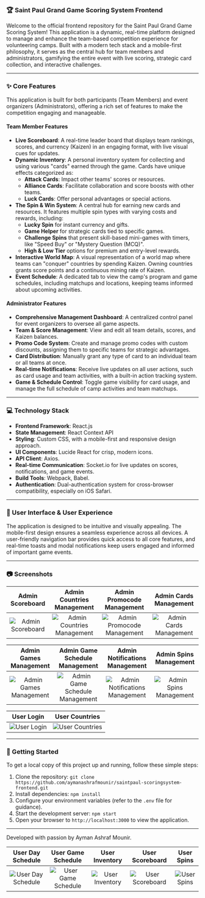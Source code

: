 ### 🏆 Saint Paul Grand Game Scoring System Frontend

Welcome to the official frontend repository for the Saint Paul Grand Game Scoring System\! This application is a dynamic, real-time platform designed to manage and enhance the team-based competition experience for volunteering camps. Built with a modern tech stack and a mobile-first philosophy, it serves as the central hub for team members and administrators, gamifying the entire event with live scoring, strategic card collection, and interactive challenges.

-----

### ✨ Core Features

This application is built for both participants (Team Members) and event organizers (Administrators), offering a rich set of features to make the competition engaging and manageable.

#### **Team Member Features**

  * **Live Scoreboard**: A real-time leader board that displays team rankings, scores, and currency (Kaizen) in an engaging format, with live visual cues for updates.
  * **Dynamic Inventory**: A personal inventory system for collecting and using various "cards" earned through the game. Cards have unique effects categorized as:
      * **Attack Cards**: Impact other teams' scores or resources.
      * **Alliance Cards**: Facilitate collaboration and score boosts with other teams.
      * **Luck Cards**: Offer personal advantages or special actions.
  * **The Spin & Win System**: A central hub for earning new cards and resources. It features multiple spin types with varying costs and rewards, including:
      * **Lucky Spin** for instant currency and gifts.
      * **Game Helper** for strategic cards tied to specific games.
      * **Challenge Spins** that present skill-based mini-games with timers, like "Speed Buy" or "Mystery Question (MCQ)".
      * **High & Low Tier** options for premium and entry-level rewards.
  * **Interactive World Map**: A visual representation of a world map where teams can "conquer" countries by spending Kaizen. Owning countries grants score points and a continuous mining rate of Kaizen.
  * **Event Schedule**: A dedicated tab to view the camp's program and game schedules, including matchups and locations, keeping teams informed about upcoming activities.

#### **Administrator Features**

  * **Comprehensive Management Dashboard**: A centralized control panel for event organizers to oversee all game aspects.
  * **Team & Score Management**: View and edit all team details, scores, and Kaizen balances.
  * **Promo Code System**: Create and manage promo codes with custom discounts, assigning them to specific teams for strategic advantages.
  * **Card Distribution**: Manually grant any type of card to an individual team or all teams at once.
  * **Real-time Notifications**: Receive live updates on all user actions, such as card usage and team activities, with a built-in action tracking system.
  * **Game & Schedule Control**: Toggle game visibility for card usage, and manage the full schedule of camp activities and team matchups.

-----

### 💻 Technology Stack

  * **Frontend Framework**: React.js
  * **State Management**: React Context API
  * **Styling**: Custom CSS, with a mobile-first and responsive design approach.
  * **UI Components**: Lucide React for crisp, modern icons.
  * **API Client**: Axios.
  * **Real-time Communication**: Socket.io for live updates on scores, notifications, and game events.
  * **Build Tools**: Webpack, Babel.
  * **Authentication**: Dual-authentication system for cross-browser compatibility, especially on iOS Safari.

-----

### 🎨 User Interface & User Experience

The application is designed to be intuitive and visually appealing. The mobile-first design ensures a seamless experience across all devices. A user-friendly navigation bar provides quick access to all core features, and real-time toasts and modal notifications keep users engaged and informed of important game events.

-----

### 📷 Screenshots

| Admin Scoreboard | Admin Countries Management | Admin Promocode Management | Admin Cards Management |
| :---: | :---: | :---: | :---: |
| ![Admin Scoreboard](https://private-us-east-1.manuscdn.com/sessionFile/Z0nLU3M7WzWXhiwqpsOsmq/sandbox/D6nX0QqDyjMpg4XiZ0rrbF-images_1756382582659_na1fn_L2hvbWUvdWJ1bnR1L1NhaW50UGF1bC1TY29yaW5nU3lzdGVtLUZyb250ZW5kL1NjcmVlbnNob3RzL0FkbWluX1Njb3JlYm9hcmQ.png?Policy=eyJTdGF0ZW1lbnQiOlt7IlJlc291cmNlIjoiaHR0cHM6Ly9wcml2YXRlLXVzLWVhc3QtMS5tYW51c2Nkbi5jb20vc2Vzc2lvbkZpbGUvWjBuTFUzTTdXeldYaGl3cXBzT3NtcS9zYW5kYm94L0Q2blgwUXFEeWpNcGc0WGlaMHJyYkYtaW1hZ2VzXzE3NTYzODI1ODI2NTlfbmExZm5fTDJodmJXVXZkV0oxYm5SMUwxTmhhVzUwVUdGMWJDMVRZMjl5YVc1blUzbHpkR1Z0TFVaeWIyNTBaVzVrTDFOamNtVmxibk5vYjNSekwwRmtiV2x1WDFOamIzSmxZbTloY21RLnBuZyIsIkNvbmRpdGlvbiI6eyJEYXRlTGVzc1RoYW4iOnsiQVdTOkVwb2NoVGltZSI6MTc5ODc2MTYwMH19fV19&Key-Pair-Id=K2HSFNDJXOU9YS&Signature=o~cq1Xqm-pESo19puuHKUHCfTwiJOT4bz2Irs3xVKVF-VHDCWCtJqM--bucWzmYX0PS63evX13DWGE0ALNJvotCVFTa0SmzpvSzL01HW-dMTr9Iad4~H5u~7j6CmAcOI4LIZNF29sKgndjQ1z2kw1-fn3PXOs4vlOU8t21rbaVg2GpCKZ4kBmJfI2hVWT2Hg2LBDSD2TXEJhy5o0nR0eH7Mfh1Q-MC5-lg3dXbX6U9PZpLPkz0cJ4E~EzG0CyGQ1ZmkUU3AdWCUZfF6oBnSURxHIxcSdKf~b6JQ49nUhnrsg7GYjaWHu2XD2sUsvqWqzgVcuYJsz4TjULNerHTx4KQ__) | ![Admin Countries Management](https://private-us-east-1.manuscdn.com/sessionFile/Z0nLU3M7WzWXhiwqpsOsmq/sandbox/D6nX0QqDyjMpg4XiZ0rrbF-images_1756382582660_na1fn_L2hvbWUvdWJ1bnR1L1NhaW50UGF1bC1TY29yaW5nU3lzdGVtLUZyb250ZW5kL1NjcmVlbnNob3RzL0FkbWluX0NvdW50aXJlc19NYW5hZ2VtZW50.png?Policy=eyJTdGF0ZW1lbnQiOlt7IlJlc291cmNlIjoiaHR0cHM6Ly9wcml2YXRlLXVzLWVhc3QtMS5tYW51c2Nkbi5jb20vc2Vzc2lvbkZpbGUvWjBuTFUzTTdXeldYaGl3cXBzT3NtcS9zYW5kYm94L0Q2blgwUXFEeWpNcGc0WGlaMHJyYkYtaW1hZ2VzXzE3NTYzODI1ODI2NjBfbmExZm5fTDJodmJXVXZkV0oxYm5SMUwxTmhhVzUwVUdGMWJDMVRZMjl5YVc1blUzbHpkR1Z0TFVaeWIyNTBaVzVrTDFOamNtVmxibk5vYjNSekwwRmtiV2x1WDBOdmRXNTBhWEpsYzE5TllXNWhaMlZ0Wlc1MC5wbmciLCJDb25kaXRpb24iOnsiRGF0ZUxlc3NUaGFuIjp7IkFXUzpFcG9jaFRpbWUiOjE3OTg3NjE2MDB9fX1dfQ__&Key-Pair-Id=K2HSFNDJXOU9YS&Signature=NvwC3d5EN-QpYaMhwObeuiKi~xV8nVdG3HFtLdN14BrIrqd~lIaUn9UQrAzwlEWKEfKnEWNmXjO3fHS3EAdfifrs8HTEcXV5PqAZ~TTBD2LTL2VduL3x7y~zffY38esZVHMqvvK3-uZcSguj8TwFKLvz~1VwnSbWSX6XPs4ThIjKa8~fzkz0ejE1S~HEp-V-DmYxE~2mMr-3~REQw59rH5IKGkC3rSH8zrNwLcye154qrCJWwhqvywyZXvLzuPqz~zm2Hd-x2f4zl4QJa-G~OOo3IypyyKcYp-z1x74YKD3dGGZ2yXdRRrcTHMLE75Efr3ifLrCfRhg-RuGVFcNOwA__) | ![Admin Promocode Management](https://private-us-east-1.manuscdn.com/sessionFile/Z0nLU3M7WzWXhiwqpsOsmq/sandbox/D6nX0QqDyjMpg4XiZ0rrbF-images_1756382582660_na1fn_L2hvbWUvdWJ1bnR1L1NhaW50UGF1bC1TY29yaW5nU3lzdGVtLUZyb250ZW5kL1NjcmVlbnNob3RzL0FkbWluX1Byb21vY29kZV9NYW5hZ2VtZW50.png?Policy=eyJTdGF0ZW1lbnQiOlt7IlJlc291cmNlIjoiaHR0cHM6Ly9wcml2YXRlLXVzLWVhc3QtMS5tYW51c2Nkbi5jb20vc2Vzc2lvbkZpbGUvWjBuTFUzTTdXeldYaGl3cXBzT3NtcS9zYW5kYm94L0Q2blgwUXFEeWpNcGc0WGlaMHJyYkYtaW1hZ2VzXzE3NTYzODI1ODI2NjBfbmExZm5fTDJodmJXVXZkV0oxYm5SMUwxTmhhVzUwVUdGMWJDMVRZMjl5YVc1blUzbHpkR1Z0TFVaeWIyNTBaVzVrTDFOamNtVmxibk5vYjNSekwwRmtiV2x1WDFCeWIyMXZZMjlrWlY5TllXNWhaMlZ0Wlc1MC5wbmciLCJDb25kaXRpb24iOnsiRGF0ZUxlc3NUaGFuIjp7IkFXUzpFcG9jaFRpbWUiOjE3OTg3NjE2MDB9fX1dfQ__&Key-Pair-Id=K2HSFNDJXOU9YS&Signature=bvYJfkXWoYcZrehqNV43fap3AxuK71cT4Ed8PED7dvURFw8CE1yQaQC7IWhhfOw6SBRKb5UU-sGnPtiXsOZ7KSX3DL3zhWCoicgDldtihFedc0fUVyF~wiLQeFuwJrECSi9ahjSwOp3WZjmbv36gkPXf5aDY2mrCv8aAZlpc0GO45Hs6RjQ9YN8AhThrlVJ0QFIsFLN7vDRBJZ3aeDXdwC0UJtd13eSfXPmSJXUXqq9~NoqZNt1ex8UZ1wdvySaxjOAWlZPJJhvoXTrilOS-Mc~Kla3jAR6xdriz4ixs8ZrpIYDWTB5rQ01KMjZHs-Mh7UXq3gcVJeR96DagMAU7yA__) | ![Admin Cards Management](https://private-us-east-1.manuscdn.com/sessionFile/Z0nLU3M7WzWXhiwqpsOsmq/sandbox/D6nX0QqDyjMpg4XiZ0rrbF-images_1756382582661_na1fn_L2hvbWUvdWJ1bnR1L1NhaW50UGF1bC1TY29yaW5nU3lzdGVtLUZyb250ZW5kL1NjcmVlbnNob3RzL0FkbWluX0NhcmRzX01hbmFnZW1lbnQ.png?Policy=eyJTdGF0ZW1lbnQiOlt7IlJlc291cmNlIjoiaHR0cHM6Ly9wcml2YXRlLXVzLWVhc3QtMS5tYW51c2Nkbi5jb20vc2Vzc2lvbkZpbGUvWjBuTFUzTTdXeldYaGl3cXBzT3NtcS9zYW5kYm94L0Q2blgwUXFEeWpNcGc0WGlaMHJyYkYtaW1hZ2VzXzE3NTYzODI1ODI2NjFfbmExZm5fTDJodmJXVXZkV0oxYm5SMUwxTmhhVzUwVUdGMWJDMVRZMjl5YVc1blUzbHpkR1Z0TFVaeWIyNTBaVzVrTDFOamNtVmxibk5vYjNSekwwRmtiV2x1WDBOaGNtUnpYMDFoYm1GblpXMWxiblEucG5nIiwiQ29uZGl0aW9uIjp7IkRhdGVMZXNzVGhhbiI6eyJBV1M6RXBvY2hUaW1lIjoxNzk4NzYxNjAwfX19XX0_&Key-Pair-Id=K2HSFNDJXOU9YS&Signature=D~woA9-11X7cE3p0L-LFWCOjaE52OwxLk0sHAYhntrxn~GW8yIv8JMEU6qfdU-BV0nnr4WHtTGJWB~23Ngdyq58cctZJ~lIY3mSy4YmRYo1u-9hhB4sYYyYP8ND9t9245w~6VLymSyx8uve~GtJ~E8DJMbO70iXkrSk9VkgstWGjROXtsgu5ccqgFUT9Yh6gqDR6gKNp-8nzAmtXWq4OB3XVABKTMiws0TX3nc4GLXJzv8Xw2j2F66~s6-pgQqP5e7a548OXHqMTfALFZyhv3ZzlnWUNZ4g8ytr0R1NFf60dArwvw~CteA9Wjn7au3NTVqRRom-yJox9EZgCydSplg__) |

| Admin Games Management | Admin Game Schedule Management | Admin Notifications Management | Admin Spins Management |
| :---: | :---: | :---: | :---: |
| ![Admin Games Management](https://private-us-east-1.manuscdn.com/sessionFile/Z0nLU3M7WzWXhiwqpsOsmq/sandbox/D6nX0QqDyjMpg4XiZ0rrbF-images_1756382582661_na1fn_L2hvbWUvdWJ1bnR1L1NhaW50UGF1bC1TY29yaW5nU3lzdGVtLUZyb250ZW5kL1NjcmVlbnNob3RzL0FkbWluX0dhbWVzX01hbmFnZW1lbnQ.png?Policy=eyJTdGF0ZW1lbnQiOlt7IlJlc291cmNlIjoiaHR0cHM6Ly9wcml2YXRlLXVzLWVhc3QtMS5tYW51c2Nkbi5jb20vc2Vzc2lvbkZpbGUvWjBuTFUzTTdXeldYaGl3cXBzT3NtcS9zYW5kYm94L0Q2blgwUXFEeWpNcGc0WGlaMHJyYkYtaW1hZ2VzXzE3NTYzODI1ODI2NjFfbmExZm5fTDJodmJXVXZkV0oxYm5SMUwxTmhhVzUwVUdGMWJDMVRZMjl5YVc1blUzbHpkR1Z0TFVaeWIyNTBaVzVrTDFOamNtVmxibk5vYjNSekwwRmtiV2x1WDBkaGJXVnpYMDFoYm1GblpXMWxiblEucG5nIiwiQ29uZGl0aW9uIjp7IkRhdGVMZXNzVGhhbiI6eyJBV1M6RXBvY2hUaW1lIjoxNzk4NzYxNjAwfX19XX0_&Key-Pair-Id=K2HSFNDJXOU9YS&Signature=qN3ngM7pML-rjshy89V0k3Eyotp2BcJC6m7NUPyv9lTWEksFS0VTX2UvTanGsZv6nLluO~Zesa8a68RUqCgZRD16XKykhrv48vih3LX2HuHXuf8TXR-cPsQSzebfayB~ld7rVW6ycTzgXi3w5a9xtShBggAO2Mmr51eZOWXzgdCaIIt-pSR7DJf71x80HhxbY7uR~FZkSbJTF1-9szkabjv6WDkBA5ZANGelrfmsUGpAGtirDh36iKRxkJ0zI8BSWDHiB~0g3aQxondue6hQPooh3K1-r6ywL1RfhtkXzVgaREri0ZsOauOcr2cS4x4dBguAW4jFszIfS6VjyaSRNg__) | ![Admin Game Schedule Management](https://private-us-east-1.manuscdn.com/sessionFile/Z0nLU3M7WzWXhiwqpsOsmq/sandbox/D6nX0QqDyjMpg4XiZ0rrbF-images_1756382582661_na1fn_L2hvbWUvdWJ1bnR1L1NhaW50UGF1bC1TY29yaW5nU3lzdGVtLUZyb250ZW5kL1NjcmVlbnNob3RzL0FkbWluX0dhbWVzX3NjaGVkdWxlX01hbmFnZW1lbnQ.png?Policy=eyJTdGF0ZW1lbnQiOlt7IlJlc291cmNlIjoiaHR0cHM6Ly9wcml2YXRlLXVzLWVhc3QtMS5tYW51c2Nkbi5jb20vc2Vzc2lvbkZpbGUvWjBuTFUzTTdXeldYaGl3cXBzT3NtcS9zYW5kYm94L0Q2blgwUXFEeWpNcGc0WGlaMHJyYkYtaW1hZ2VzXzE3NTYzODI1ODI2NjFfbmExZm5fTDJodmJXVXZkV0oxYm5SMUwxTmhhVzUwVUdGMWJDMVRZMjl5YVc1blUzbHpkR1Z0TFVaeWIyNTBaVzVrTDFOamNtVmxibk5vYjNSekwwRmtiV2x1WDBkaGJXVnpYM05qYUdWa2RXeGxYMDFoYm1GblpXMWxiblEucG5nIiwiQ29uZGl0aW9uIjp7IkRhdGVMZXNzVGhhbiI6eyJBV1M6RXBvY2hUaW1lIjoxNzk4NzYxNjAwfX19XX0_&Key-Pair-Id=K2HSFNDJXOU9YS&Signature=nJ8oQbbZtn3N~EojbE3t8h2QKIQhr40JMre~mT9ivaSBaQf7glTOxbn0dsAdJIe77Zqa28rQsih8Rsf7SoR3nfAV5t2dOZ6ZNyuzmp0f9ZR4rxHY3VRqmTLxc6axfIzPhlEFLTUYWa84mK3zDgLEi5wvRQfQ-7F8jpwHAEPcwHVNRc4hwjNzUUzTIsjAlD4TQvo-3DkzvgDNFlZHbDeDglN4kXxTv0qGV21PzCN7~33fsdWW1hOOndNFMRSro6o-1BFaKTa3n1P~dX5Uq7AdckPCHaAq7p1UVbpIDudm33bcZo1mIhXY3cPD1uOedoDkKqFkBcMzZifjK-hlcXZWUw__) | ![Admin Notifications Management](https://private-us-east-1.manuscdn.com/sessionFile/Z0nLU3M7WzWXhiwqpsOsmq/sandbox/D6nX0QqDyjMpg4XiZ0rrbF-images_1756382582662_na1fn_L2hvbWUvdWJ1bnR1L1NhaW50UGF1bC1TY29yaW5nU3lzdGVtLUZyb250ZW5kL1NjcmVlbnNob3RzL0FkbWluX05vdGlmaWNhdGlvbnNfTWFuYWdlbWVudA.png?Policy=eyJTdGF0ZW1lbnQiOlt7IlJlc291cmNlIjoiaHR0cHM6Ly9wcml2YXRlLXVzLWVhc3QtMS5tYW51c2Nkbi5jb20vc2Vzc2lvbkZpbGUvWjBuTFUzTTdXeldYaGl3cXBzT3NtcS9zYW5kYm94L0Q2blgwUXFEeWpNcGc0WGlaMHJyYkYtaW1hZ2VzXzE3NTYzODI1ODI2NjJfbmExZm5fTDJodmJXVXZkV0oxYm5SMUwxTmhhVzUwVUdGMWJDMVRZMjl5YVc1blUzbHpkR1Z0TFVaeWIyNTBaVzVrTDFOamNtVmxibk5vYjNSekwwRmtiV2x1WDA1dmRHbG1hV05oZEdsdmJuTmZUV0Z1WVdkbGJXVnVkQS5wbmciLCJDb25kaXRpb24iOnsiRGF0ZUxlc3NUaGFuIjp7IkFXUzpFcG9jaFRpbWUiOjE3OTg3NjE2MDB9fX1dfQ__&Key-Pair-Id=K2HSFNDJXOU9YS&Signature=E9rSCTNMQSaKtvNnZWMdgOxcS-u0Z5wg0Nru9WdKdEUEK5MQQ90ehoyTsP~nFPrmDjwcmSTzhHAx4gkHXPFgHIcHhZjII5002EwHxIpHT~JwEozhPxpA0gT9P~Y4S2Xvk-YVsGm0vJgFGa3AhdFa05Mte8dEAZZ8L7y2IKjvF254~cbMA-Gzsts4ayKu7wRNsYty-2iMhXszF6f6sN2hu-QhUaEmT6L6yAZSLy~uFyLhqCXEQ0smOttGJYzIC3QY6N78AURVnuyytRq0XFzDVvkTnPK697zcEOFw-vVYlIXBR0rPIRxCarzK2DmXPKgEhl1r0iP6jBEbiP6js8K-dQ__) | ![Admin Spins Management](https://private-us-east-1.manuscdn.com/sessionFile/Z0nLU3M7WzWXhiwqpsOsmq/sandbox/D6nX0QqDyjMpg4XiZ0rrbF-images_1756382582662_na1fn_L2hvbWUvdWJ1bnR1L1NhaW50UGF1bC1TY29yaW5nU3lzdGVtLUZyb250ZW5kL1NjcmVlbnNob3RzL0FkbWluX1NwaW5zX01hbmFnZW1lbnQ.png?Policy=eyJTdGF0ZW1lbnQiOlt7IlJlc291cmNlIjoiaHR0cHM6Ly9wcml2YXRlLXVzLWVhc3QtMS5tYW51c2Nkbi5jb20vc2Vzc2lvbkZpbGUvWjBuTFUzTTdXeldYaGl3cXBzT3NtcS9zYW5kYm94L0Q2blgwUXFEeWpNcGc0WGlaMHJyYkYtaW1hZ2VzXzE3NTYzODI1ODI2NjJfbmExZm5fTDJodmJXVXZkV0oxYm5SMUwxTmhhVzUwVUdGMWJDMVRZMjl5YVc1blUzbHpkR1Z0TFVaeWIyNTBaVzVrTDFOamNtVmxibk5vYjNSekwwRmtiV2x1WDFOd2FXNXpYMDFoYm1GblpXMWxiblEucG5nIiwiQ29uZGl0aW9uIjp7IkRhdGVMZXNzVGhhbiI6eyJBV1M6RXBvY2hUaW1lIjoxNzk4NzYxNjAwfX19XX0_&Key-Pair-Id=K2HSFNDJXOU9YS&Signature=ZGofVd0oC76ugezImvX49Ixxp7k~XqZbyi-kj-40FMG7mt6hw60auK8pwrxQ7Ku02xdo2XCqT0m6PxJFvCVSC1fiSXvOEIPUg8izbt1tinkn-e5vO2pLFZ-QJSuuVz5MavzAYJsTuAZyvzcuLn21pUTAtfspb5k2DO6AtEnj64MbFEQanR-CYMMWx8spXGf7vZ48JztOGRfOmQ5BMAUGpVKbcMV1QpUToTGyya2NwoWax~r2cVCvawO0eO7qhJ5wJQDpQ2TXw7W5NRQk9LNG1pmTL~wjn5AzXxS966uiJQhFM7TcvbtzCSgKG-0zjqEgsxyY4XHmLgPS21qkzaus-A__) |

| User Login | User Countries |
| :---: | :---: |
| ![User Login](https://private-us-east-1.manuscdn.com/sessionFile/Z0nLU3M7WzWXhiwqpsOsmq/sandbox/D6nX0QqDyjMpg4XiZ0rrbF-images_1756382582663_na1fn_L2hvbWUvdWJ1bnR1L1NhaW50UGF1bC1TY29yaW5nU3lzdGVtLUZyb250ZW5kL1NjcmVlbnNob3RzL0xvZ2lu.png?Policy=eyJTdGF0ZW1lbnQiOlt7IlJlc291cmNlIjoiaHR0cHM6Ly9wcml2YXRlLXVzLWVhc3QtMS5tYW51c2Nkbi5jb20vc2Vzc2lvbkZpbGUvWjBuTFUzTTdXeldYaGl3cXBzT3NtcS9zYW5kYm94L0Q2blgwUXFEeWpNcGc0WGlaMHJyYkYtaW1hZ2VzXzE3NTYzODI1ODI2NjNfbmExZm5fTDJodmJXVXZkV0oxYm5SMUwxTmhhVzUwVUdGMWJDMVRZMjl5YVc1blUzbHpkR1Z0TFVaeWIyNTBaVzVrTDFOamNtVmxibk5vYjNSekwweHZaMmx1LnBuZyIsIkNvbmRpdGlvbiI6eyJEYXRlTGVzc1RoYW4iOnsiQVdTOkVwb2NoVGltZSI6MTc5ODc2MTYwMH19fV19&Key-Pair-Id=K2HSFNDJXOU9YS&Signature=UE1hJIuRXSPJfGbSUdOVchhKQSyZ6JtjRapB04Wb8NzGpEwDM~59aBlnDhDgyJM8KJizzCq7g69rkarQDE48isGULxsoUHah8MQBj8AL9J1ZEz-N0lXTyQVbLmBi4eFKbvro-1tiVWEUU2I17kVCvwQ3~ExnczIJr1xq7VpG~D3ehjngUI~Fkdn5hf2Ohdysu2e-zphu6vQJoiQLuL1TVZyucaK9zhbxKgJxTMFMcJUsbQEQvkYJMFa8F0sDxdnCpCCxVrtkgj72tvxjQQOjC0EsmGqKqZbX1CFyGiNJna51t02v7AhLB8WuEgtzytAugZWI9DUAuAuOdJpMWxaRhw__) | ![User Countries](https://private-us-east-1.manuscdn.com/sessionFile/Z0nLU3M7WzWXhiwqpsOsmq/sandbox/D6nX0QqDyjMpg4XiZ0rrbF-images_1756382582663_na1fn_L2hvbWUvdWJ1bnR1L1NhaW50UGF1bC1TY29yaW5nU3lzdGVtLUZyb250ZW5kL1NjcmVlbnNob3RzL1VzZXJfQ291bnRyaWVz.png?Policy=eyJTdGF0ZW1lbnQiOlt7IlJlc291cmNlIjoiaHR0cHM6Ly9wcml2YXRlLXVzLWVhc3QtMS5tYW51c2Nkbi5jb20vc2Vzc2lvbkZpbGUvWjBuTFUzTTdXeldYaGl3cXBzT3NtcS9zYW5kYm94L0Q2blgwUXFEeWpNcGc0WGlaMHJyYkYtaW1hZ2VzXzE3NTYzODI1ODI2NjNfbmExZm5fTDJodmJXVXZkV0oxYm5SMUwxTmhhVzUwVUdGMWJDMVRZMjl5YVc1blUzbHpkR1Z0TFVaeWIyNTBaVzVrTDFOamNtVmxibk5vYjNSekwxVnpaWEpmUTI5MWJuUnlhV1Z6LnBuZyIsIkNvbmRpdGlvbiI6eyJEYXRlTGVzc1RoYW4iOnsiQVdTOkVwb2NoVGltZSI6MTc5ODc2MTYwMH19fV19&Key-Pair-Id=K2HSFNDJXOU9YS&Signature=j65MMGZOiHhh-y7pu82nUOgGTkSDU4OU~7XMDcA43ja5q15CQm234SDw~TH3WiN8-fdngdD7wFP7XR5mzGK~Z2qijnbZ21q97kHjl5XlCYHfToCIia3xwKEm1lswvBj37-Iq6WwbL1NHS7VNzchxlclk3s98usUHDTL0YNygc7nVJXgmss68bfYAUhIjwU6cJHzLzsnK3NIrn~ts3D90ftdpfXbrsuBQc7xRlaSr0olaWzSB4KxdsFtgi~tcBN5qZELcNbZBiTJjjMOs546V6J8iEBLBo0Msuk-sFbPiO~foR~ecSKm5gEZ8iiagZ~TJ3tYVgWq79kY91aEUwmbSbg__) |

-----

### 🚀 Getting Started

To get a local copy of this project up and running, follow these simple steps:

1.  Clone the repository: `git clone https://github.com/aymanashrafmounir/saintpaul-scoringsystem-frontend.git`
2.  Install dependencies: `npm install`
3.  Configure your environment variables (refer to the `.env` file for guidance).
4.  Start the development server: `npm start`
5.  Open your browser to `http://localhost:3000` to view the application.

-----

Developed with passion by Ayman Ashraf Mounir.


| User Day Schedule | User Game Schedule | User Inventory | User Scoreboard | User Spins |
| :---: | :---: | :---: | :---: | :---: |
| ![User Day Schedule](https://private-us-east-1.manuscdn.com/sessionFile/Z0nLU3M7WzWXhiwqpsOsmq/sandbox/D6nX0QqDyjMpg4XiZ0rrbF-images_1756382582663_na1fn_L2hvbWUvdWJ1bnR1L1NhaW50UGF1bC1TY29yaW5nU3lzdGVtLUZyb250ZW5kL1NjcmVlbnNob3RzL1VzZXJfRGF5X1NjaGVkdWxl.png?Policy=eyJTdGF0ZW1lbnQiOlt7IlJlc291cmNlIjoiaHR0cHM6Ly9wcml2YXRlLXVzLWVhc3QtMS5tYW51c2Nkbi5jb20vc2Vzc2lvbkZpbGUvWjBuTFUzTTdXeldYaGl3cXBzT3NtcS9zYW5kYm94L0Q2blgwUXFEeWpNcGc0WGlaMHJyYkYtaW1hZ2VzXzE3NTYzODI1ODI2NjNfbmExZm5fTDJodmJXVXZkV0oxYm5SMUwxTmhhVzUwVUdGMWJDMVRZMjl5YVc1blUzbHpkR1Z0TFVaeWIyNTBaVzVrTDFOamNtVmxibk5vYjNSekwxVnpaWEpmUkdGNVgxTmphR1ZrZFd4bC5wbmciLCJDb25kaXRpb24iOnsiRGF0ZUxlc3NUaGFuIjp7IkFXUzpFcG9jaFRpbWUiOjE3OTg3NjE2MDB9fX1dfQ__&Key-Pair-Id=K2HSFNDJXOU9YS&Signature=r29CxzjT92En1ejo3exbI7pPmQXpmaejTPUloyJreG42RRXIdOOBPrYj5igZRsHeVxMxXCo7xFp7uAsdORvAY1~7POcXknTw78nHblFkJ-F~bJYkX45CoUUmaGB-zLGG4Gvcq2FzioHUmxa1INNQV4N3S1eZg7LFEKvKcm-QU~SSC5mWqMaDCS4OH0lUjF9yUTFDUBKM76FElI5U7mJtd8~jm4CeklnMU0-xYQy9s7-vXqDKDlBNZ7ggsjRHiJAlGOu-vXhRMB00s2A0MSRzphoPuM2y5Ommdny138Xp-J7gfp69uODiY~DZCK~r9G9rPLkZfP4x8rEoPi000dvwUg__) | ![User Game Schedule](https://private-us-east-1.manuscdn.com/sessionFile/Z0nLU3M7WzWXhiwqpsOsmq/sandbox/D6nX0QqDyjMpg4XiZ0rrbF-images_1756382582664_na1fn_L2hvbWUvdWJ1bnR1L1NhaW50UGF1bC1TY29yaW5nU3lzdGVtLUZyb250ZW5kL1NjcmVlbnNob3RzL1VzZXJfR2FtZV9TY2hlZHVsZQ.png?Policy=eyJTdGF0ZW1lbnQiOlt7IlJlc291cmNlIjoiaHR0cHM6Ly9wcml2YXRlLXVzLWVhc3QtMS5tYW51c2Nkbi5jb20vc2Vzc2lvbkZpbGUvWjBuTFUzTTdXeldYaGl3cXBzT3NtcS9zYW5kYm94L0Q2blgwUXFEeWpNcGc0WGlaMHJyYkYtaW1hZ2VzXzE3NTYzODI1ODI2NjRfbmExZm5fTDJodmJXVXZkV0oxYm5SMUwxTmhhVzUwVUdGMWJDMVRZMjl5YVc1blUzbHpkR1Z0TFVaeWIyNTBaVzVrTDFOamNtVmxibk5vYjNSekwxVnpaWEpmUjJGdFpWOVRZMmhsWkhWc1pRLnBuZyIsIkNvbmRpdGlvbiI6eyJEYXRlTGVzc1RoYW4iOnsiQVdTOkVwb2NoVGltZSI6MTc5ODc2MTYwMH19fV19&Key-Pair-Id=K2HSFNDJXOU9YS&Signature=YxaGoMHm1fwxkHKfqogJVEGcsIn~4g3eUk0cOu8x8~xNCIlTuTHinBqDlKJMEyzJ013YknYVJ8mUg23SfnViFZwJO1R44~e4xngwELOnf0gXIbSQl7ALzUw~zNoAz7V-y3sQwWCtoPaxE2XMTrMY~6wysfVdZ~Q7Omnwh5sbxu6FLrr-tm5EnYzVY2bNeDWDSr9bwl1puY0F8GhevhE01~L17H4aw7v8qOYISwLnQsrkmH6iDb4IpsVcJsYFv-KB1jO5iL6NSx5Cp-qooA1lzBs7tRgGxoV1vRQSCGh7TM2jXWY-eGdlST-VgjxmOUnCk0FjXfOPN5yDuvYdZ8xfvA__) | ![User Inventory](https://private-us-east-1.manuscdn.com/sessionFile/Z0nLU3M7WzWXhiwqpsOsmq/sandbox/D6nX0QqDyjMpg4XiZ0rrbF-images_1756382582664_na1fn_L2hvbWUvdWJ1bnR1L1NhaW50UGF1bC1TY29yaW5nU3lzdGVtLUZyb250ZW5kL1NjcmVlbnNob3RzL1VzZXJfSW52ZW50b3J5.png?Policy=eyJTdGF0ZW1lbnQiOlt7IlJlc291cmNlIjoiaHR0cHM6Ly9wcml2YXRlLXVzLWVhc3QtMS5tYW51c2Nkbi5jb20vc2Vzc2lvbkZpbGUvWjBuTFUzTTdXeldYaGl3cXBzT3NtcS9zYW5kYm94L0Q2blgwUXFEeWpNcGc0WGlaMHJyYkYtaW1hZ2VzXzE3NTYzODI1ODI2NjRfbmExZm5fTDJodmJXVXZkV0oxYm5SMUwxTmhhVzUwVUdGMWJDMVRZMjl5YVc1blUzbHpkR1Z0TFVaeWIyNTBaVzVrTDFOamNtVmxibk5vYjNSekwxVnpaWEpmU1c1MlpXNTBiM0o1LnBuZyIsIkNvbmRpdGlvbiI6eyJEYXRlTGVzc1RoYW4iOnsiQVdTOkVwb2NoVGltZSI6MTc5ODc2MTYwMH19fV19&Key-Pair-Id=K2HSFNDJXOU9YS&Signature=NGt8bOrmoocGoxBmjzXfuRTyK0obPzainLXy7C0xQfa2ux1mWTLjrWOv9Icww4XiG4-yEj~58ftiSMxa50RIETGBxZ2pqjDRP64TSMQ4tR6XN1mv0k-B8FdtPN7J3z1gDQZbReGs3HzY~NQo0z8w59ntB2swtz74FayxBjvsVzpZVGNE9zm-KgRJBLnl0baaZpViu3jeAnEjPBuGedSi~kFrAsM~9PU~D9juccfND4GpISedWtU6DdLMif9Cv3tSrfYTl9u762q49yzmw98CKMLgphniMR~5B0fYUzJ28fPXQhpdOXOJQpkbkz2PdIv5MMpOb9NMDA5WVE3s3kOyaA__) | ![User Scoreboard](https://private-us-east-1.manuscdn.com/sessionFile/Z0nLU3M7WzWXhiwqpsOsmq/sandbox/D6nX0QqDyjMpg4XiZ0rrbF-images_1756382582664_na1fn_L2hvbWUvdWJ1bnR1L1NhaW50UGF1bC1TY29yaW5nU3lzdGVtLUZyb250ZW5kL1NjcmVlbnNob3RzL1VzZXJfU2NvcmVib2FyZA.png?Policy=eyJTdGF0ZW1lbnQiOlt7IlJlc291cmNlIjoiaHR0cHM6Ly9wcml2YXRlLXVzLWVhc3QtMS5tYW51c2Nkbi5jb20vc2Vzc2lvbkZpbGUvWjBuTFUzTTdXeldYaGl3cXBzT3NtcS9zYW5kYm94L0Q2blgwUXFEeWpNcGc0WGlaMHJyYkYtaW1hZ2VzXzE3NTYzODI1ODI2NjRfbmExZm5fTDJodmJXVXZkV0oxYm5SMUwxTmhhVzUwVUdGMWJDMVRZMjl5YVc1blUzbHpkR1Z0TFVaeWIyNTBaVzVrTDFOamNtVmxibk5vYjNSekwxVnpaWEpmVTJOdmNtVmliMkZ5WkEucG5nIiwiQ29uZGl0aW9uIjp7IkRhdGVMZXNzVGhhbiI6eyJBV1M6RXBvY2hUaW1lIjoxNzk4NzYxNjAwfX19XX0_&Key-Pair-Id=K2HSFNDJXOU9YS&Signature=tCwXqQ7WSizo0ig128aZWdvTMC8z8w1TEi0xB2Tu3PZT8oZf8T~Zg09Kp~3REW3BoR2OifUbfHh6PuOTTX71E83h0RLokAX~sguniOl1F9R6RF1FljzKb0ghFPtZ3yrBnfmW9XusS00maFN4xYrixrn4lfSQHwTsF06NHu4K1n3f2xwtKfF8Jq6vDbcT1zBQ9s3oaR8M9SEqKtI-C0nXeTyHFZMuf6gBCkA5LurwqmyWa-6g88jlc9NE4s6WogB-kNAUYLKndPmj9rg4l0b~dPr3odje-BfrGM3IktlGOp0ojKAGP0ck7lsV120eGJg6secCSnkGaov4-MwIchBEoQ__) | ![User Spins](https://private-us-east-1.manuscdn.com/sessionFile/Z0nLU3M7WzWXhiwqpsOsmq/sandbox/D6nX0QqDyjMpg4XiZ0rrbF-images_1756382582665_na1fn_L2hvbWUvdWJ1bnR1L1NhaW50UGF1bC1TY29yaW5nU3lzdGVtLUZyb250ZW5kL1NjcmVlbnNob3RzL1VzZXJfU3BpbnM.png?Policy=eyJTdGF0ZW1lbnQiOlt7IlJlc291cmNlIjoiaHR0cHM6Ly9wcml2YXRlLXVzLWVhc3QtMS5tYW51c2Nkbi5jb20vc2Vzc2lvbkZpbGUvWjBuTFUzTTdXeldYaGl3cXBzT3NtcS9zYW5kYm94L0Q2blgwUXFEeWpNcGc0WGlaMHJyYkYtaW1hZ2VzXzE3NTYzODI1ODI2NjVfbmExZm5fTDJodmJXVXZkV0oxYm5SMUwxTmhhVzUwVUdGMWJDMVRZMjl5YVc1blUzbHpkR1Z0TFVaeWIyNTBaVzVrTDFOamNtVmxibk5vYjNSekwxVnpaWEpmVTNCcGJuTS5wbmciLCJDb25kaXRpb24iOnsiRGF0ZUxlc3NUaGFuIjp7IkFXUzpFcG9jaFRpbWUiOjE3OTg3NjE2MDB9fX1dfQ__&Key-Pair-Id=K2HSFNDJXOU9YS&Signature=HwcnWZu2iaMnCdrnj9TMyrwlEFOR~4iF8lkvreClvEEVYQja~HmLPXuPGcHVIX0BqtKVONAuwMkvJalQncHVwfIL5BeselTnOqjoyubLFsfa4KmGkN7rYdYcXQO~FLgKo7AXilxCz7bNZsfxXIJIbDbtxiQ1zm9VdpIz7mqVhedwj7V0oG0TcXSdCGNZ9iTJBPNwd407M8nfzeu9hWDyue9ZwmbllS9GQeZWDlAWb-Bv6fpXIhqUwA4PCNyn4txmH4dciiVgslkCtLXM6bgX4RkvtV7J7~WymtVtkxrtYsF~m829dESBr5EcnJhuC6zEKATJr4Rhp1gnFv9HVA3L~w__) |


